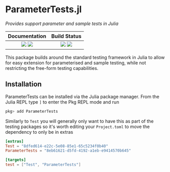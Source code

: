 # ParameterTests.jl

*Provides support parameter and sample tests in Julia*

| **Documentation**                                                         | **Build Status**                                              |
|:-------------------------------------------------------------------------:|:-------------------------------------------------------------:|
| [![][docs-stable-img]][docs-stable-url] [![][docs-dev-img]][docs-dev-url] | [![][travis-img]][travis-url] [![][codecov-img]][codecov-url] |

This package builds around the standard testing framework in Julia to allow for easy
extension for parameterised and sample testing, while not restricting the free-form
testing capabilities.

## Installation

ParameterTests can be installed via the Julia package manager. From the Julia REPL type `]` to
enter the Pkg REPL mode and run

```julia
pkg> add ParameterTests
```

Similarly to `Test` you will generally only want to have this as part of the testing packages
so it's worth editing your `Project.toml` to move the dependency to only be in extras

```toml
[extras]
Test = "8dfed614-e22c-5e08-85e1-65c5234f0b40"
ParameterTests = "8eb61621-d5fd-4192-a1eb-e9414570b645"

[targets]
test = ["Test", "ParameterTests"]
```

[docs-dev-img]: https://img.shields.io/badge/docs-dev-blue.svg
[docs-dev-url]: https://infinitechai.github.io/ParameterTests.jl/dev

[docs-stable-img]: https://img.shields.io/badge/docs-stable-blue.svg
[docs-stable-url]: https://infinitechai.github.io/ParameterTests.jl/stable

[travis-img]: https://travis-ci.com/InfiniteChai/ParameterTests.jl.svg?branch=main
[travis-url]: https://travis-ci.com/InfiniteChai/ParameterTests.jl

[codecov-img]: https://codecov.io/gh/InfiniteChai/ParameterTests.jl/branch/main/graph/badge.svg
[codecov-url]: https://codecov.io/gh/InfiniteChai/ParameterTests.jl

[issues-url]: https://github.com/JuliaDocs/Documenter.jl/issues
